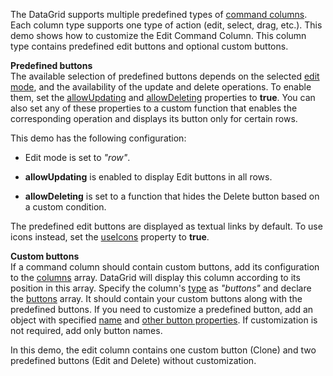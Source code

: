 The DataGrid supports multiple predefined types of [command columns](/Documentation/Guide/UI_Components/DataGrid/Columns/Column_Types/Command_Columns/). Each column type supports one type of action (edit, select, drag, etc.). This demo shows how to customize the Edit Command Column. This column type contains predefined edit buttons and optional custom buttons.
<!--split-->

**Predefined buttons**           
The available selection of predefined buttons depends on the selected [edit mode](/Documentation/ApiReference/UI_Components/dxDataGrid/Configuration/editing/#mode), and the availability of the update and delete operations. To enable them, set the [allowUpdating](/Documentation/ApiReference/UI_Components/dxDataGrid/Configuration/editing/#allowUpdating) and [allowDeleting](/Documentation/ApiReference/UI_Components/dxDataGrid/Configuration/editing/#allowDeleting) properties to **true**. You can also set any of these properties to a custom function that enables the corresponding operation and displays its button only for certain rows.

This demo has the following configuration:

* Edit mode is set to *"row"*.

* **allowUpdating** is enabled to display Edit buttons in all rows.
  
* **allowDeleting** is set to a function that hides the Delete button based on a custom condition.

The predefined edit buttons are displayed as textual links by default. To use icons instead, set the [useIcons](/Documentation/ApiReference/UI_Components/dxDataGrid/Configuration/editing/#useIcons) property to **true**.

**Custom buttons**             
If a command column should contain custom buttons, add its configuration to the [columns](/Documentation/ApiReference/UI_Components/dxDataGrid/Configuration/columns/) array. DataGrid will display this column according to its position in this array. Specify the column's [type](/Documentation/ApiReference/UI_Components/dxDataGrid/Configuration/columns/#type) as *"buttons"* and declare the [buttons](/Documentation/ApiReference/UI_Components/dxDataGrid/Configuration/columns/buttons/) array. It should contain your custom buttons along with the predefined buttons. If you need to customize a predefined button, add an object with specified [name](/Documentation/ApiReference/UI_Components/dxDataGrid/Configuration/columns/buttons/#name) and [other button properties](/Documentation/ApiReference/UI_Components/dxDataGrid/Configuration/columns/buttons/). If customization is not required, add only button names.

In this demo, the edit column contains one custom button (Clone) and two predefined buttons (Edit and Delete) without customization.
